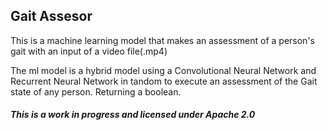 ## Gait Assesor

This is a machine learning model that makes an assessment of a person's gait with an input of a video   file(.mp4)

The ml model is a hybrid model using a Convolutional Neural Network and Recurrent Neural Network
in tandom to execute an assessment of the Gait state of any person. Returning a boolean.

##### This is a work in progress and licensed under Apache 2.0
